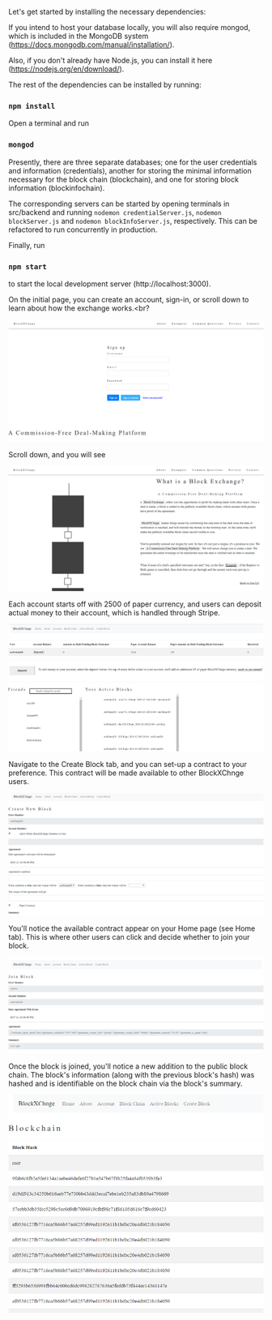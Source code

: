 
Let's get started by installing the necessary dependencies:

If you intend to host your database locally, you will also require mongod, which is included in the MongoDB system (https://docs.mongodb.com/manual/installation/).<br>

Also, if you don't already have Node.js, you can install it here (https://nodejs.org/en/download/).<br>

The rest of the dependencies can be installed by running:

### `npm install`

Open a terminal and run 

### `mongod`

Presently, there are three separate databases; one for the user credentials and information (credentials), another for storing the minimal information necessary for the block chain (blockchain), and one for storing block information (blockinfochain).<br>

The corresponding servers can be started by opening terminals in src/backend and running `nodemon credentialServer.js`, 
`nodemon blockServer.js` and `nodemon blockInfoServer.js`, respectively. This can be refactored to run concurrently in production.

Finally, run 

### `npm start`

to start the local development server (http://localhost:3000).

On the initial page, you can create an account, sign-in, or scroll down to learn about how the exchange works.<br?

![alt text](https://github.com/D-Thatcher/BlockXChnge/blob/master/sinup.PNG)

Scroll down, and you will see<br>

![alt text](https://github.com/D-Thatcher/BlockXChnge/blob/master/whatis.PNG)

Each account starts off with 2500 of paper currency, and users can deposit actual money to their account, which is handled through Stripe.

![alt text](https://github.com/D-Thatcher/BlockXChnge/blob/master/account.PNG)


Navigate to the Create Block tab, and you can set-up a contract to your preference. This contract will be made available to other BlockXChnge users. 

![alt text](https://github.com/D-Thatcher/BlockXChnge/blob/master/create.PNG)


You'll notice the available contract appear on your Home page (see Home tab). This is where other users can click and decide whether to join your block.

![alt text](https://github.com/D-Thatcher/BlockXChnge/blob/master/join.PNG)

Once the block is joined, you'll notice a new addition to the public block chain. The block's information (along with the previous block's hash) was hashed and is identifiable on the block chain via the block's summary.

![alt text](https://github.com/D-Thatcher/BlockXChnge/blob/master/hash.PNG)









